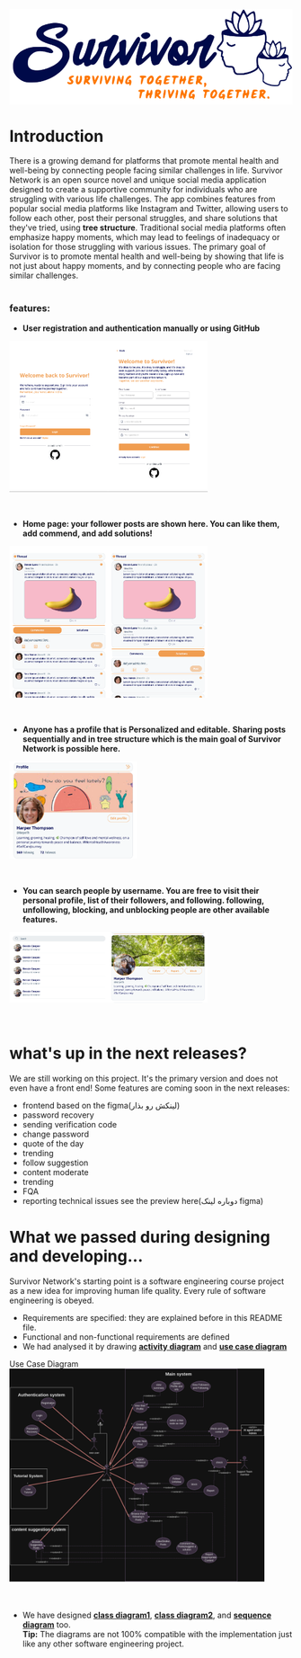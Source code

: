 <div style="display:flex">
    <img src="img/cover.png" alt="Image 1" style="width:100%;">
</div>

# Introduction 
There is a growing demand for platforms that promote mental health and well-being by connecting people facing similar challenges in life. Survivor Network is an open source novel and unique social media application designed to create a supportive community for individuals who are struggling with various life challenges. The app combines features from popular social media platforms like Instagram and Twitter, allowing users to follow each other, post their personal struggles, and share solutions that they've tried, using **tree structure**. Traditional social media platforms often emphasize happy moments, which may lead to feelings of inadequacy or isolation for those struggling with various issues. The primary goal of Survivor is to promote mental health and well-being by showing that life is not just about happy moments, and by connecting people who are facing similar challenges.
<br />
<br />

### features:

 - **User registration and authentication manually or using GitHub**
<div style="display:flex">
    <img src="img/authentication.png" alt="Image 1" style="width:35%;">
    <img src="img/registration.png" alt="Image 2" style="width:35%;">
</div>


<br />
<br />

- **Home page: your follower posts are shown here. You can like them, add commend, and add solutions!**

<div style="display:flex">
    <img src="./img/home-comments.png" alt="Image 1" style="width:35%;">
    <img src="./img/home-solutions.png" alt="Image 2" style="width:35%;">
</div>

<br />
<br />

- **Anyone has a profile that is Personalized and editable.**
**Sharing posts sequentially and in tree structure which is the main goal of Survivor Network is possible here.**
<div style="display:flex">
    <img src="./img/ownProfile.png" alt="Image 1" style="width:45% ;">
</div>


<br />
<br />

- **You can search people by username. You are free to visit their personal profile, list of their followers, and following. following, unfollowing, blocking, and unblocking people are other available features.**

<div style="display:flex">
    <img src="./img/search.png" alt="Image 1" style="width:35%;">
    <img src="./img/othersProfile.png" alt="Image 2" style="width:35%;">
</div>


<br />
<br />

# what's up in the next releases?
We are still working on this project. It's the primary version and does not even have a front end! Some features are coming soon in the next releases:
- frontend based on the figma(لینکش رو بذار)
- password recovery
- sending verification code
- change password
- quote of the day
- trending
- follow suggestion
- content moderate
- trending
- FQA
- reporting technical issues
see the preview here(دوباره لینک figma)

# What we passed during designing and developing...
Survivor Network's starting point is a software engineering course project as a new idea for improving human life quality. Every rule of software engineering is obeyed.
- Requirements are specified: they are explained before in this README file.
- Functional and non-functional requirements are defined
- We had analysed it by drawing [**activity diagram**](https://github.com/Pedram-Mirelmi/SurvivorNet/blob/feature/README/img/ActivityDiagram.png) and [**use case diagram**](https://github.com/Pedram-Mirelmi/SurvivorNet/blob/feature/README/img/UseCaseDiagram.png)


<div style="display:flex">
    <figcaption>Use Case Diagram 
    <br>
    <img src="./img/UseCaseDiagram.png" alt="Image 1" style="width:90%;">
</div>



<br />
<br />

- We have designed [**class diagram1**](https://github.com/Pedram-Mirelmi/SurvivorNet/blob/feature/README/img/ClassDiagramObjects.png), [**class diagram2**](https://github.com/Pedram-Mirelmi/SurvivorNet/blob/feature/README/img/ClassDiagramsServicesandController.png), and [**sequence diagram**](https://github.com/Pedram-Mirelmi/SurvivorNet/blob/feature/README/img/SequenceDiagram.png) too.
\
**Tip:** The diagrams are not 100% compatible with the implementation just like any other software engineering project.


